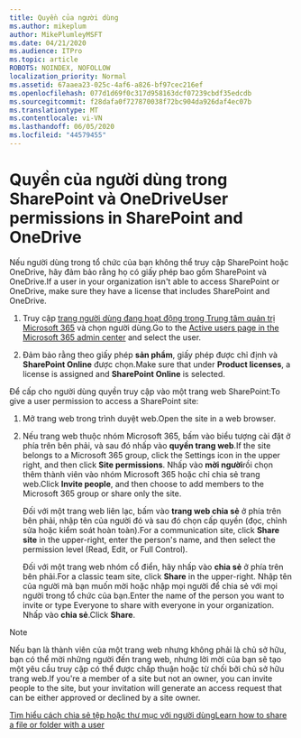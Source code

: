 ```yaml
---
title: Quyền của người dùng
ms.author: mikeplum
author: MikePlumleyMSFT
ms.date: 04/21/2020
ms.audience: ITPro
ms.topic: article
ROBOTS: NOINDEX, NOFOLLOW
localization_priority: Normal
ms.assetid: 67aaea23-025c-4af6-a826-bf97cec216ef
ms.openlocfilehash: 077d1d69f0c317d958163dcf07239cbdf35edcdb
ms.sourcegitcommit: f28dafa0f727870038f72bc904da926daf4ec07b
ms.translationtype: MT
ms.contentlocale: vi-VN
ms.lasthandoff: 06/05/2020
ms.locfileid: "44579455"
---
```

# <a name="user-permissions-in-sharepoint-and-onedrive"></a><span data-ttu-id="5f141-102">Quyền của người dùng trong SharePoint và OneDrive</span><span class="sxs-lookup"><span data-stu-id="5f141-102">User permissions in SharePoint and OneDrive</span></span>

<span data-ttu-id="5f141-103">Nếu người dùng trong tổ chức của bạn không thể truy cập SharePoint hoặc OneDrive, hãy đảm bảo rằng họ có giấy phép bao gồm SharePoint và OneDrive.</span><span class="sxs-lookup"><span data-stu-id="5f141-103">If a user in your organization isn't able to access SharePoint or OneDrive, make sure they have a license that includes SharePoint and OneDrive.</span></span> 
  
1. <span data-ttu-id="5f141-104">Truy cập [trang người dùng đang hoạt động trong Trung tâm quản trị Microsoft 365](https://portal.office.com/adminportal/home#/users) và chọn người dùng.</span><span class="sxs-lookup"><span data-stu-id="5f141-104">Go to the [Active users page in the Microsoft 365 admin center](https://portal.office.com/adminportal/home#/users) and select the user.</span></span> 
    
2. <span data-ttu-id="5f141-105">Đảm bảo rằng theo giấy phép **sản phẩm**, giấy phép được chỉ định và **SharePoint Online** được chọn.</span><span class="sxs-lookup"><span data-stu-id="5f141-105">Make sure that under **Product licenses**, a license is assigned and **SharePoint Online** is selected.</span></span> 
    
 <span data-ttu-id="5f141-106">Để cấp cho người dùng quyền truy cập vào một trang web SharePoint:</span><span class="sxs-lookup"><span data-stu-id="5f141-106">To give a user permission to access a SharePoint site:</span></span> 
  
1. <span data-ttu-id="5f141-107">Mở trang web trong trình duyệt web.</span><span class="sxs-lookup"><span data-stu-id="5f141-107">Open the site in a web browser.</span></span>
    
2. <span data-ttu-id="5f141-108">Nếu trang web thuộc nhóm Microsoft 365, bấm vào biểu tượng cài đặt ở phía trên bên phải, và sau đó nhấp vào **quyền trang web**.</span><span class="sxs-lookup"><span data-stu-id="5f141-108">If the site belongs to a Microsoft 365 group, click the Settings icon in the upper right, and then click **Site permissions**.</span></span> <span data-ttu-id="5f141-109">Nhấp vào **mời người**rồi chọn thêm thành viên vào nhóm Microsoft 365 hoặc chỉ chia sẻ trang web.</span><span class="sxs-lookup"><span data-stu-id="5f141-109">Click **Invite people**, and then choose to add members to the Microsoft 365 group or share only the site.</span></span> 
    
    <span data-ttu-id="5f141-110">Đối với một trang web liên lạc, bấm vào **trang web chia sẻ** ở phía trên bên phải, nhập tên của người đó và sau đó chọn cấp quyền (đọc, chỉnh sửa hoặc kiểm soát hoàn toàn).</span><span class="sxs-lookup"><span data-stu-id="5f141-110">For a communication site, click **Share site** in the upper-right, enter the person's name, and then select the permission level (Read, Edit, or Full Control).</span></span> 
    
    <span data-ttu-id="5f141-111">Đối với một trang web nhóm cổ điển, hãy nhấp vào **chia sẻ** ở phía trên bên phải.</span><span class="sxs-lookup"><span data-stu-id="5f141-111">For a classic team site, click **Share** in the upper-right.</span></span> <span data-ttu-id="5f141-112">Nhập tên của người mà bạn muốn mời hoặc nhập mọi người để chia sẻ với mọi người trong tổ chức của bạn.</span><span class="sxs-lookup"><span data-stu-id="5f141-112">Enter the name of the person you want to invite or type Everyone to share with everyone in your organization.</span></span> <span data-ttu-id="5f141-113">Nhấp vào **chia sẻ**.</span><span class="sxs-lookup"><span data-stu-id="5f141-113">Click **Share**.</span></span>
    
> [!NOTE]
> <span data-ttu-id="5f141-114">Nếu bạn là thành viên của một trang web nhưng không phải là chủ sở hữu, bạn có thể mời những người đến trang web, nhưng lời mời của bạn sẽ tạo một yêu cầu truy cập có thể được chấp thuận hoặc từ chối bởi chủ sở hữu trang web.</span><span class="sxs-lookup"><span data-stu-id="5f141-114">If you're a member of a site but not an owner, you can invite people to the site, but your invitation will generate an access request that can be either approved or declined by a site owner.</span></span> 
  
[<span data-ttu-id="5f141-115">Tìm hiểu cách chia sẻ tệp hoặc thư mục với người dùng</span><span class="sxs-lookup"><span data-stu-id="5f141-115">Learn how to share a file or folder with a user</span></span>](https://go.microsoft.com/fwlink/?linkid=533408)
  

